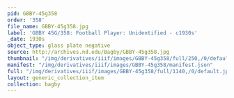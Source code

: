 ```yaml
---
pid: GBBY-45g358
order: '358'
file_name: GBBY-45g358.jpg
label: 'GBBY 45G/358: Football Player: Unidentified - c1930s'
_date: 1930s
object_type: glass plate negative
source: http://archives.nd.edu/Bagby/GBBY-45g358.jpg
thumbnail: "/img/derivatives/iiif/images/GBBY-45g358/full/250,/0/default.jpg"
manifest: "/img/derivatives/iiif/images/GBBY-45g358/manifest.json"
full: "/img/derivatives/iiif/images/GBBY-45g358/full/1140,/0/default.jpg"
layout: generic_collection_item
collection: bagby
---
```

